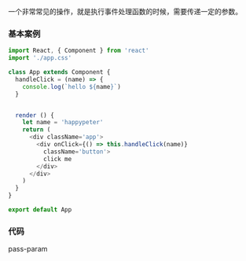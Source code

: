 一个非常常见的操作，就是执行事件处理函数的时候，需要传递一定的参数。


### 基本案例

```js
import React, { Component } from 'react'
import './app.css'

class App extends Component {
  handleClick = (name) => {
    console.log(`hello ${name}`)
  }


  render () {
    let name = 'happypeter'
    return (
      <div className='app'>
        <div onClick={() => this.handleClick(name)}
          className='button'>
          click me
        </div>
      </div>
    )
  }
}

export default App
```

### 代码

pass-param
